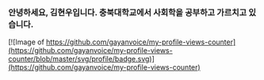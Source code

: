 ### 안녕하세요, 김현우입니다. 충북대학교에서 사회학을 공부하고 가르치고 있습니다.

[![Image of https://github.com/gayanvoice/my-profile-views-counter](https://github.com/gayanvoice/my-profile-views-counter/blob/master/svg/profile/badge.svg)](https://github.com/gayanvoice/my-profile-views-counter)
